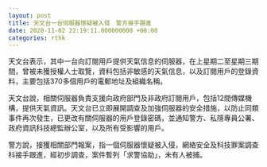 ```yaml
---
layout: post
title: 天文台一台伺服器懷疑被入侵　警方接手跟進
date: 2020-11-02 22:19:11.000000000 +08:00
categories: rthk
---
```


天文台表示，其中一台向訂閱用戶提供天氣信息的伺服器，在上星期二至星期三期間，曾被未獲授權人士取覽，資料包括非敏感的天氣信息，以及訂閱用戶的登錄資料，主要包括370多個用戶的電郵地址及組織名稱。

天文台說，相關伺服器負責支援向政府部門及非政府訂閱用戶，包括12間傳媒機構，提供天氣資訊。天文台已立即展開調查及加強伺服器的安全措施，以防止同類事件再次發生，已更改有關伺服器的用戶登錄密碼，並通知警方、私隱專員公署、政府資訊科技總監辦公室，以及所有受影響的用戶。

警方說，接獲相關部門報案，指一個伺服器懷疑被入侵，網絡安全及科技罪案調查科接手跟進，經初步調查，案件暫列「求警協助」，未有人被捕。
